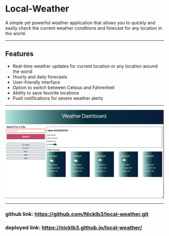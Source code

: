 # Local-Weather

A simple yet powerful weather application that allows you to quickly and easily check the current weather conditions and forecast for any location in the world.

---

## Features

- Real-time weather updates for current location or any location around the world
- Hourly and daily forecasts
- User-friendly interface
- Option to switch between Celsius and Fahrenheit
- Ability to save favorite locations
- Push notifications for severe weather alerts

---

![Alt Text](./img/Screenshot%202023-01-20%20at%2011.01.05%20PM.png)

---

### github link: https://github.com/Nicklb3/local-weather.git

### deployed link: https://nicklb3.github.io/local-weather/
